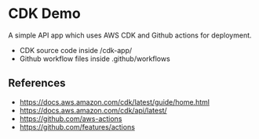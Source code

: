# CDK Demo

A simple API app which uses AWS CDK and Github actions for deployment.
- CDK source code inside /cdk-app/
- Github workflow files inside .github/workflows

## References
- https://docs.aws.amazon.com/cdk/latest/guide/home.html
- https://docs.aws.amazon.com/cdk/api/latest/
- https://github.com/aws-actions
- https://github.com/features/actions